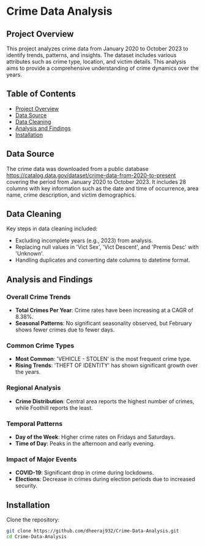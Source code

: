 # Crime Data Analysis

## Project Overview

This project analyzes crime data from January 2020 to October 2023 to identify trends, patterns, and insights. The dataset includes various attributes such as crime type, location, and victim details. This analysis aims to provide a comprehensive understanding of crime dynamics over the years.

## Table of Contents

- [Project Overview](#project-overview)
- [Data Source](#data-source)
- [Data Cleaning](#data-cleaning)
- [Analysis and Findings](#analysis-and-findings)
- [Installation](#installation)

## Data Source

The crime data was downloaded from a public database https://catalog.data.gov/dataset/crime-data-from-2020-to-present covering the period from January 2020 to October 2023. It includes 28 columns with key information such as the date and time of occurrence, area name, crime description, and victim demographics.

## Data Cleaning

Key steps in data cleaning included:

- Excluding incomplete years (e.g., 2023) from analysis.
- Replacing null values in 'Vict Sex', 'Vict Descent', and 'Premis Desc' with 'Unknown'.
- Handling duplicates and converting date columns to datetime format.

## Analysis and Findings

### Overall Crime Trends

- **Total Crimes Per Year**: Crime rates have been increasing at a CAGR of 8.38%.
- **Seasonal Patterns**: No significant seasonality observed, but February shows fewer crimes due to fewer days.

### Common Crime Types

- **Most Common**: 'VEHICLE - STOLEN' is the most frequent crime type.
- **Rising Trends**: 'THEFT OF IDENTITY' has shown significant growth over the years.

### Regional Analysis

- **Crime Distribution**: Central area reports the highest number of crimes, while Foothill reports the least.

### Temporal Patterns

- **Day of the Week**: Higher crime rates on Fridays and Saturdays.
- **Time of Day**: Peaks in the afternoon and early evening.

### Impact of Major Events

- **COVID-19**: Significant drop in crime during lockdowns.
- **Elections**: Decrease in crimes during election periods due to increased security.

## Installation

Clone the repository:

```bash
git clone https://github.com/dheeraj932/Crime-Data-Analysis.git
cd Crime-Data-Analysis
